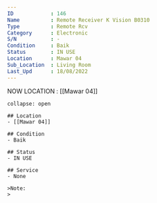 ```yaml
---
ID            : 146
Name          : Remote Receiver K Vision B0310
Type          : Remote Rcv
Category      : Electronic
S/N           : -
Condition     : Baik
Status        : IN USE
Location      : Mawar 04
Sub_Location  : Living Room
Last_Upd      : 18/08/2022
---
```



NOW LOCATION : [[Mawar 04]]

```ad-History
collapse: open

## Location
- [[Mawar 04]]

## Condition
- Baik

## Status
- IN USE

## Service
- None

>Note:
>


```
